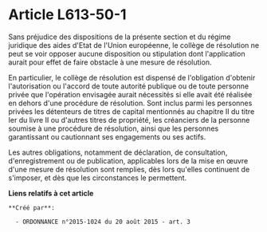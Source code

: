 # Article L613-50-1

Sans préjudice des dispositions de la présente section et du régime juridique des aides d'Etat de l'Union européenne, le
collège de résolution ne peut se voir opposer aucune disposition ou stipulation dont l'application aurait pour effet de faire
obstacle à une mesure de résolution. 

En particulier, le collège de résolution est dispensé de l'obligation d'obtenir l'autorisation ou l'accord de toute autorité
publique ou de toute personne privée que l'opération envisagée aurait nécessités si elle avait été réalisée en dehors d'une
procédure de résolution. Sont inclus parmi les personnes privées les détenteurs de titres de capital mentionnés au chapitre
II du titre Ier du livre II ou d'autres titres de propriété, les créanciers de la personne soumise à une procédure de
résolution, ainsi que les personnes garantissant ou cautionnant ses engagements ou ses actifs. 

Les autres obligations, notamment de déclaration, de consultation, d'enregistrement ou de publication, applicables lors de la
mise en œuvre d'une mesure de résolution sont remplies, dès lors qu'elles continuent de s'imposer, et dès que les
circonstances le permettent.

**Liens relatifs à cet article**

	**Créé par**:

	  - ORDONNANCE n°2015-1024 du 20 août 2015 - art. 3
